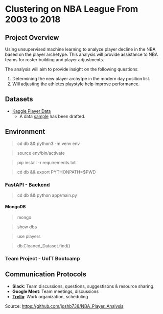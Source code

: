 # Clustering on NBA League From 2003 to 2018

## Project Overview

Using unsupervised machine learning to analyze player decline in the NBA based on the player archetype.
This analysis will provide assistance to NBA teams for roster building and player adjustments.

The analysis will aim to provide insight on the following questions:

1. Determining the new player archytpe in the modern day position list.
2. Will adjusting the athletes playstyle help improve performance.

## Datasets

- [Kaggle Player Data](https://www.kaggle.com/drgilermo/nba-players-stats?select=player_data.csv)
  - A data [sample](ETL/Data/sample_data.xlsx) has been drafted.

## Environment

> cd db && python3 -m venv env

> source env/bin/activate

> pip install -r requirements.txt

> cd db && export PYTHONPATH=$PWD

### FastAPI - Backend

> cd db && python app/main.py

#### MongoDB

> mongo

> show dbs

> use players

> db.Cleaned_Dataset.find()

### Team Project - UofT Bootcamp

## Communication Protocols

- **Slack**: Team discussions, questions, suggestisons & resource sharing.
- **Google Meet**: Team meetings, discussions
- **[Trello](https://trello.com/b/bpUG9Aoh/final-project-nba)**: Work organization, scheduling

Source: https://github.com/joshb738/NBA_Player_Analysis
